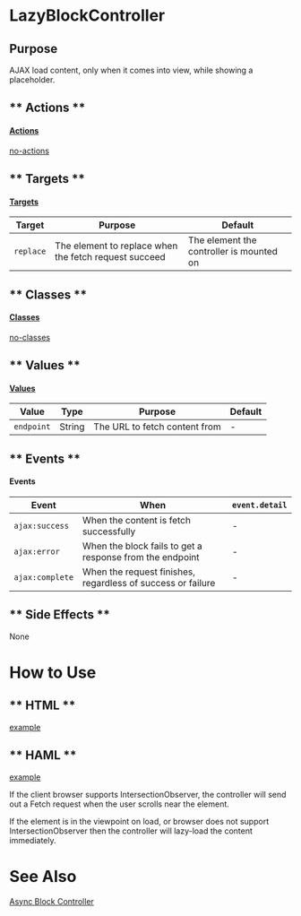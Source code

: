 # LazyBlockController

## Purpose

AJAX load content, only when it comes into view, while showing a placeholder.

<!-- tabs:start -->

## ** Actions **

#### [Actions](https://stimulus.hotwire.dev/reference/actions)

[no-actions](../_partials/no-actions.md ':include')

## ** Targets **

#### [Targets](https://stimulus.hotwire.dev/reference/targets)

| Target | Purpose | Default |
| --- | --- | --- |
| `replace` | The element to replace when the fetch request succeed | The element the controller is mounted on |

## ** Classes **

#### [Classes](https://stimulus.hotwire.dev/reference/classes)

[no-classes](../_partials/no-classes.md ':include')

## ** Values **

#### [Values](https://stimulus.hotwire.dev/reference/values)

| Value | Type | Purpose | Default |
| --- | --- | --- | --- |
| `endpoint` | String | The URL to fetch content from | - |

## ** Events **

#### Events

| Event | When | `event.detail` |
| --- | --- |--- |
|`ajax:success` | When the content is fetch successfully | -
|`ajax:error` | When the block fails to get a response from the endpoint | - |
|`ajax:complete` | When the request finishes, regardless of success or failure | - |

## ** Side Effects **

None

<!-- tabs:end -->

# How to Use

<!-- tabs:start -->
## ** HTML **
[example](../examples/lazy_block_controller.html ':include :type=code')
## ** HAML **
[example](../examples/lazy_block_controller.haml ':include :type=code')
<!-- tabs:end -->

If the client browser supports IntersectionObserver, the controller will send out a Fetch request when the user scrolls near the element.

If the element is in the viewpoint on load, or browser does not support IntersectionObserver then the controller will lazy-load the content immediately.

# See Also

[Async Block Controller](./controllers/async_block_controller.md) 
